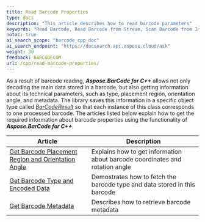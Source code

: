 ```yaml
---
title: Read Barcode Properties
type: docs
description: "This article describes how to read barcode parameters"
keywords: "Read Barcode, Read Barcode from Stream, Scan Barcode from Image, Many Barcodes in One Image, Read PDF417 Barcode, Read PDF417 Metadata, Read Qr Code, Read QR Code Metadata, QR Code Structured Append, Aspose.BarCode, Read Barcode C++"
notoc: true
ai_search_scope: "barcode_cpp_doc"
ai_search_endpoint: "https://docsearch.api.aspose.cloud/ask"
weight: 30
feedback: BARCODECOM
url: /cpp/read-barcode-properties/
---
```

  
As a result of barcode reading, ***Aspose.BarCode for C++*** allows not only decoding the main data stored in a barcode, but also getting information about its technical parameters, such as type, placement region, orientation angle, and metadata. The library saves this information in a specific object type called [*BarCodeResult*](https://reference.aspose.com/barcode/net/aspose.barcode.barcoderecognition/barcoderesult) so that each instance of this class corresponds to one processed barcode. The articles listed below explain how to get the required information about barcode properties using the functionality of ***Aspose.BarCode for C++***. 
  
|Article|Description|
|---|---|
|[Get Barcode Placement Region and Orientation Angle](/barcode/cpp/get-placement-and-orientation/)|Explains how to get information about barcode coordinates and rotation angle|
|[Get Barcode Type and Encoded Data](/barcode/cpp/get-barcode-type-and-data/)|Demostrates how to fetch the barcode type and data stored in this barcode|
|[Get Barcode Metadata](/barcode/cpp/read-barcode-metadata/)|Describes how to retrieve barcode metadata|
  

